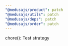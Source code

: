 ```yaml
---
"@medusajs/product": patch
"@medusajs/utils": patch
"@medusajs/deps": patch
"@medusajs/order": patch
---
```


chore(): Test strategy
